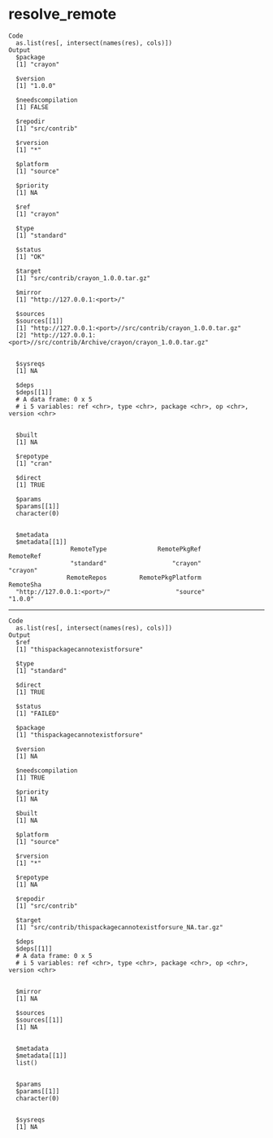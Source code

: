 # resolve_remote

    Code
      as.list(res[, intersect(names(res), cols)])
    Output
      $package
      [1] "crayon"
      
      $version
      [1] "1.0.0"
      
      $needscompilation
      [1] FALSE
      
      $repodir
      [1] "src/contrib"
      
      $rversion
      [1] "*"
      
      $platform
      [1] "source"
      
      $priority
      [1] NA
      
      $ref
      [1] "crayon"
      
      $type
      [1] "standard"
      
      $status
      [1] "OK"
      
      $target
      [1] "src/contrib/crayon_1.0.0.tar.gz"
      
      $mirror
      [1] "http://127.0.0.1:<port>/"
      
      $sources
      $sources[[1]]
      [1] "http://127.0.0.1:<port>//src/contrib/crayon_1.0.0.tar.gz"               
      [2] "http://127.0.0.1:<port>//src/contrib/Archive/crayon/crayon_1.0.0.tar.gz"
      
      
      $sysreqs
      [1] NA
      
      $deps
      $deps[[1]]
      # A data frame: 0 x 5
      # i 5 variables: ref <chr>, type <chr>, package <chr>, op <chr>, version <chr>
      
      
      $built
      [1] NA
      
      $repotype
      [1] "cran"
      
      $direct
      [1] TRUE
      
      $params
      $params[[1]]
      character(0)
      
      
      $metadata
      $metadata[[1]]
                     RemoteType              RemotePkgRef                 RemoteRef 
                     "standard"                  "crayon"                  "crayon" 
                    RemoteRepos         RemotePkgPlatform                 RemoteSha 
      "http://127.0.0.1:<port>/"                  "source"                   "1.0.0" 
      
      

---

    Code
      as.list(res[, intersect(names(res), cols)])
    Output
      $ref
      [1] "thispackagecannotexistforsure"
      
      $type
      [1] "standard"
      
      $direct
      [1] TRUE
      
      $status
      [1] "FAILED"
      
      $package
      [1] "thispackagecannotexistforsure"
      
      $version
      [1] NA
      
      $needscompilation
      [1] TRUE
      
      $priority
      [1] NA
      
      $built
      [1] NA
      
      $platform
      [1] "source"
      
      $rversion
      [1] "*"
      
      $repotype
      [1] NA
      
      $repodir
      [1] "src/contrib"
      
      $target
      [1] "src/contrib/thispackagecannotexistforsure_NA.tar.gz"
      
      $deps
      $deps[[1]]
      # A data frame: 0 x 5
      # i 5 variables: ref <chr>, type <chr>, package <chr>, op <chr>, version <chr>
      
      
      $mirror
      [1] NA
      
      $sources
      $sources[[1]]
      [1] NA
      
      
      $metadata
      $metadata[[1]]
      list()
      
      
      $params
      $params[[1]]
      character(0)
      
      
      $sysreqs
      [1] NA
      

